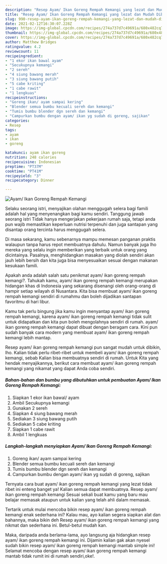 ```yaml
---
description: "Resep Ayam/ Ikan Goreng Rempah Kemangi yang lezat dan Mudah Dibuat"
title: "Resep Ayam/ Ikan Goreng Rempah Kemangi yang lezat dan Mudah Dibuat"
slug: 990-resep-ayam-ikan-goreng-rempah-kemangi-yang-lezat-dan-mudah-dibuat
date: 2021-02-12T16:30:07.228Z
image: https://img-global.cpcdn.com/recipes/274a737d7c49691a/680x482cq70/ayam-ikan-goreng-rempah-kemangi-foto-resep-utama.jpg
thumbnail: https://img-global.cpcdn.com/recipes/274a737d7c49691a/680x482cq70/ayam-ikan-goreng-rempah-kemangi-foto-resep-utama.jpg
cover: https://img-global.cpcdn.com/recipes/274a737d7c49691a/680x482cq70/ayam-ikan-goreng-rempah-kemangi-foto-resep-utama.jpg
author: Matthew Bridges
ratingvalue: 4.2
reviewcount: 11
recipeingredient:
- "1 ekor ikan bawal ayam"
- "Secukupnya kemangi"
- "2 sereh"
- "4 siung bawang merah"
- "3 siung bawang putih"
- "5 cabe kriting"
- "1 cabe rawit"
- "1 lengkuas"
recipeinstructions:
- "Goreng ikan/ ayam sampai kering"
- "Blender semua bumbu kecuali sereh dan kemangi"
- "Tumis bumbu blender dgn sereh dan kemangi"
- "Campurkan bumbu dengan ayam/ ikan yg sudah di goreng, sajikan"
categories:
- Resep
tags:
- ayam
- ikan
- goreng

katakunci: ayam ikan goreng 
nutrition: 248 calories
recipecuisine: Indonesian
preptime: "PT37M"
cooktime: "PT41M"
recipeyield: "3"
recipecategory: Dinner

---
```



![Ayam/ Ikan Goreng Rempah Kemangi](https://img-global.cpcdn.com/recipes/274a737d7c49691a/680x482cq70/ayam-ikan-goreng-rempah-kemangi-foto-resep-utama.jpg)

Selaku seorang istri, menyajikan olahan menggugah selera bagi famili adalah hal yang menyenangkan bagi kamu sendiri. Tanggung jawab seorang istri Tidak hanya mengerjakan pekerjaan rumah saja, tetapi anda pun wajib memastikan keperluan nutrisi terpenuhi dan juga santapan yang disantap orang tercinta harus menggugah selera.

Di masa  sekarang, kamu sebenarnya mampu memesan panganan praktis walaupun tanpa harus repot membuatnya dahulu. Namun banyak juga lho mereka yang selalu ingin memberikan yang terbaik untuk orang yang dicintainya. Pasalnya, menghidangkan masakan yang diolah sendiri akan jauh lebih bersih dan kita juga bisa menyesuaikan sesuai dengan makanan kesukaan famili. 



Apakah anda adalah salah satu penikmat ayam/ ikan goreng rempah kemangi?. Tahukah kamu, ayam/ ikan goreng rempah kemangi merupakan hidangan khas di Indonesia yang sekarang disenangi oleh orang-orang di hampir setiap wilayah di Nusantara. Kita bisa membuat ayam/ ikan goreng rempah kemangi sendiri di rumahmu dan boleh dijadikan santapan favoritmu di hari libur.

Kamu tak perlu bingung jika kamu ingin menyantap ayam/ ikan goreng rempah kemangi, karena ayam/ ikan goreng rempah kemangi tidak sulit untuk didapatkan dan kita pun boleh mengolahnya sendiri di rumah. ayam/ ikan goreng rempah kemangi dapat dibuat dengan beragam cara. Kini pun sudah banyak cara modern yang membuat ayam/ ikan goreng rempah kemangi lebih mantap.

Resep ayam/ ikan goreng rempah kemangi pun sangat mudah untuk dibikin, lho. Kalian tidak perlu ribet-ribet untuk membeli ayam/ ikan goreng rempah kemangi, sebab Kalian bisa membuatnya sendiri di rumah. Untuk Kita yang hendak menyajikannya, berikut cara membuat ayam/ ikan goreng rempah kemangi yang nikamat yang dapat Anda coba sendiri.

<!--inarticleads1-->

##### Bahan-bahan dan bumbu yang dibutuhkan untuk pembuatan Ayam/ Ikan Goreng Rempah Kemangi:

1. Siapkan 1 ekor ikan bawal/ ayam
1. Ambil Secukupnya kemangi
1. Gunakan 2 sereh
1. Siapkan 4 siung bawang merah
1. Sediakan 3 siung bawang putih
1. Sediakan 5 cabe kriting
1. Siapkan 1 cabe rawit
1. Ambil 1 lengkuas




<!--inarticleads2-->

##### Langkah-langkah menyiapkan Ayam/ Ikan Goreng Rempah Kemangi:

1. Goreng ikan/ ayam sampai kering
1. Blender semua bumbu kecuali sereh dan kemangi
1. Tumis bumbu blender dgn sereh dan kemangi
1. Campurkan bumbu dengan ayam/ ikan yg sudah di goreng, sajikan




Ternyata cara buat ayam/ ikan goreng rempah kemangi yang lezat tidak ribet ini enteng banget ya! Kalian semua dapat membuatnya. Resep ayam/ ikan goreng rempah kemangi Sesuai sekali buat kamu yang baru mau belajar memasak ataupun untuk kalian yang telah ahli dalam memasak.

Tertarik untuk mulai mencoba bikin resep ayam/ ikan goreng rempah kemangi enak sederhana ini? Kalau mau, ayo kalian segera siapkan alat dan bahannya, maka bikin deh Resep ayam/ ikan goreng rempah kemangi yang nikmat dan sederhana ini. Betul-betul mudah kan. 

Maka, daripada anda berlama-lama, ayo langsung aja hidangkan resep ayam/ ikan goreng rempah kemangi ini. Dijamin kalian gak akan nyesel sudah bikin resep ayam/ ikan goreng rempah kemangi mantab simple ini! Selamat mencoba dengan resep ayam/ ikan goreng rempah kemangi mantab tidak rumit ini di rumah sendiri,oke!.


